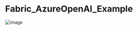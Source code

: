 # Fabric_AzureOpenAI_Example

![image](https://github.com/danhas14/Fabric_AzureOpenAI_Example/assets/27227060/2a1a1531-cf9e-4b8c-8465-95faa8ba2e3c)
